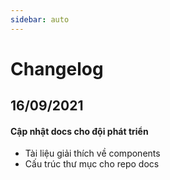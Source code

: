```yaml
---
sidebar: auto
---
```

# Changelog

## 16/09/2021

#### Cập nhật docs cho đội phát triển

- Tài liệu giải thích về components
- Cấu trúc thư mục cho repo docs




